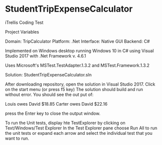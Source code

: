 # StudentTripExpenseCalculator
iTrellis Coding Test

Project Variables

Domain: TripCalculator
Platform:  .Net
Interface:  Native GUI
Backend:  C#

Implemented on Windows desktop running Windows 10 in C# using Visual Studio 2017 with .Net Framework v. 4.6.1

Uses Microsoft's MSTest.TestAdapter.1.3.2 and MSTest.Framework.1.3.2

Solution:  StudentTripExpenseCalculator.sln

After downloading repository, open the solution in Visual Studio 2017.
Click on the start menu (or press f5 key)
The solution should build and run without error.
You should see the out put of: 

Louis owes David $18.85
Carter owes David $22.16

press the Enter key to close the output window.

To run the Unit tests, display hte TestExplorer by clicking on Text/Windows/Test Explorer
In the Test Explorer pane choose Run All to run the unit tests or expand each arrow and select the individual test that you want to run.
